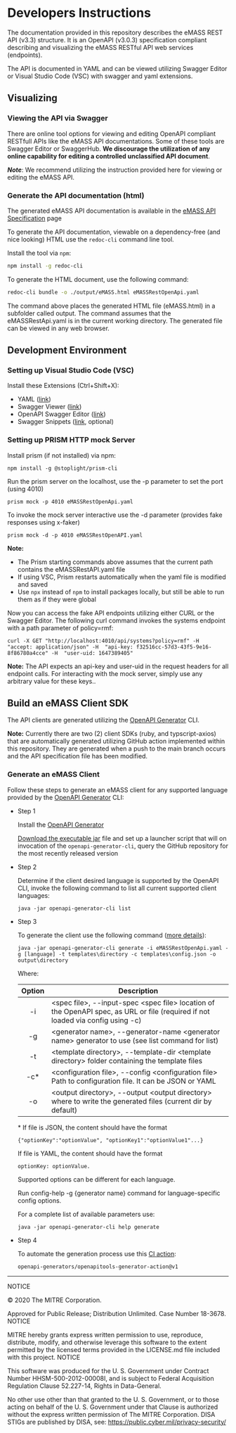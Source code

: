 # Developers Instructions

The documentation provided in this repository describes the eMASS REST API (v3.3) structure. It is an OpenAPI (v3.0.3) specification compliant describing and visualizing the eMASS RESTful API web services (endpoints).

The API is documented in YAML and can be viewed utilizing Swagger Editor or Visual Studio Code (VSC) with swagger and yaml extensions.

## Visualizing 
### Viewing the API via Swagger

There are online tool options for viewing and editing OpenAPI compliant RESTfull APIs like the eMASS API documentations. Some of these tools are Swagger Editor or SwaggerHub. <strong>We discourage the utilization of any online capability for editing a controlled unclassified API document</strong>.

***Note***: We recommend utilizing the instruction provided here for viewing or editing the eMASS API.

### Generate the API documentation (html)
The generated eMASS API documentation is available in the [eMASS API Specification](https://mitre.github.io/emass_client/docs/redoc/) page

To generate the API documentation, viewable on a dependency-free (and nice looking) HTML use the `redoc-cli` command line tool.


Install the tool via `npm`:
```bash
npm install -g redoc-cli
```
To generate the HTML document, use the following command:
```bash
redoc-cli bundle -o ./output/eMASS.html eMASSRestOpenApi.yaml
```

The command above places the generated HTML file (eMASS.html) in a subfolder called output. The command assumes that the eMASSRestApi.yaml is in the current working directory. The generated file can be viewed in any web browser.

## Development Environment
### Setting up Visual Studio Code (VSC)
Install these Extensions (Ctrl+Shift+X):
* YAML ([link](https://marketplace.visualstudio.com/items?itemName=redhat.vscode-yaml))
* Swagger Viewer ([link](https://marketplace.visualstudio.com/items?itemName=Arjun.swagger-viewer))
* OpenAPI Swagger Editor ([link](https://marketplace.visualstudio.com/items?itemName=42Crunch.vscode-openapi))
* Swagger Snippets ([link](https://marketplace.visualstudio.com/items?itemName=adisreyaj.swagger-snippets), optional)

### Setting up PRISM HTTP mock Server
Install prism (if not installed) via npm:
``` npm
npm install -g @stoplight/prism-cli
```

Run the prism server on the localhost, use the -p parameter to set the port (using 4010)
``` node
prism mock -p 4010 eMASSRestOpenApi.yaml
```

To invoke the mock server interactive use the -d parameter (provides fake responses using x-faker)
``` node
prism mock -d -p 4010 eMASSRestOpenAPI.yaml
```
**Note:**
* The Prism starting commands above assumes that the current path contains the eMASSRestAPI.yaml file
* If using VSC, Prism restarts automatically when the yaml file is modified and saved
* Use `npx` instead of `npm` to install packages locally, but still be able to run them as if they were global

Now you can access the fake API endpoints utilizing either CURL or the Swagger Editor. The following curl command invokes the systems endpoint with a path parameter of policy=rmf:
``` node
curl -X GET "http://localhost:4010/api/systems?policy=rmf" -H  "accept: application/json" -H  "api-key: f32516cc-57d3-43f5-9e16-8f86780a4cce" -H  "user-uid: 1647389405"
```
**Note:** The API expects an api-key and user-uid in the request headers for all endpoint calls. For interacting with the mock server, simply use any arbitrary value for these keys..

## Build an eMASS Client SDK
The API clients are generated utilizing the [OpenAPI Generator](https://github.com/OpenAPITools/openapi-generator) CLI.

**Note:** Currently there are two (2) client SDKs (ruby, and typscript-axios) that are automatically generated utilizing GitHub action implemented within this repository. They are generated when a push to the main branch occurs and the API specification file has been modified.

### Generate an eMASS Client
Follow these steps to generate an eMASS client for any supported language provided by the [OpenAPI Generator](https://github.com/OpenAPITools/openapi-generator) CLI:
- Step 1
  
  Install the [OpenAPI Generator](https://github.com/OpenAPITools/openapi-generator#1---installation) 

  [Download the executable jar](https://github.com/OpenAPITools/openapi-generator#13---download-jar) file and set up a launcher script that will on invocation of the ```openapi-generator-cli```, query the GitHub repository for the most recently released version

- Step 2
  
  Determine if the client desired language is supported by the OpenAPI CLI, invoke the following command to list all current supported client languages:

  ```script
  java -jar openapi-generator-cli list
  ```
- Step 3
  
  To generate the client use the following command ([more details](https://github.com/OpenAPITools/openapi-generator#3---usage)):
  ```script
  java -jar openapi-generator-cli generate -i eMASSRestOpenApi.yaml -g [language] -t templates\directory -c templates\config.json -o output\directory
  ```
  Where:
  
  | Option | Description                                                  |
  | :----: | ------------------------------------------------------------ |
  |   -i   | \<spec file\>, --input-spec \<spec file> location of the OpenAPI spec, as URL or file (required if not loaded via config using -c) |
  |   -g   | \<generator name>, --generator-name \<generator name> generator to use (see list command for list) |
  |   -t   | \<template directory>, --template-dir \<template directory> folder containing the template files |
  |  -c*   | \<configuration file>, --config \<configuration file> Path to configuration file. It can be JSON or YAML |
  |   -o   | \<output directory>, --output \<output directory> where to write the generated files (current dir by default) |
  
  
  \* If file is JSON, the content should have the format
  
      {"optionKey":"optionValue", "optionKey1":"optionValue1"...}
  
    If file is YAML, the content should have the format
  
      optionKey: optionValue. 
  
    Supported options can be different for each language. 
  
    Run config-help -g {generator name} command for language-specific config options.  
  
    For a complete list of available parameters use:
    ```script
    java -jar openapi-generator-cli help generate
    ```
  
- Step 4
  
  To automate the generation process use this [CI action](https://github.com/openapi-generators/openapitools-generator-action):
  ```
  openapi-generators/openapitools-generator-action@v1
  ```
---

NOTICE

© 2020 The MITRE Corporation.

Approved for Public Release; Distribution Unlimited. Case Number 18-3678.
NOTICE

MITRE hereby grants express written permission to use, reproduce, distribute, modify, and otherwise leverage this software to the extent permitted by the licensed terms provided in the LICENSE.md file included with this project.
NOTICE

This software was produced for the U. S. Government under Contract Number HHSM-500-2012-00008I, and is subject to Federal Acquisition Regulation Clause 52.227-14, Rights in Data-General.

No other use other than that granted to the U. S. Government, or to those acting on behalf of the U. S. Government under that Clause is authorized without the express written permission of The MITRE Corporation. DISA STIGs are published by DISA, see: https://public.cyber.mil/privacy-security/
